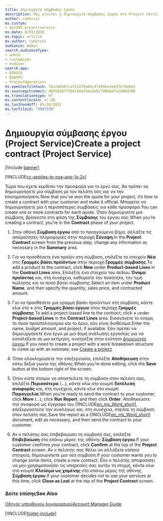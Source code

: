 ```yaml
---
title: Δημιουργία σύμβασης έργου
description: Πώς γίνεται η δημιουργία σύμβασης έργου στο Project Service
author: ruhercul
ms.custom:
- dyn365-projectservice
ms.date: 8/03/2018
ms.topic: article
ms.author: ruhercul
audience: Admin
search.audienceType:
- admin
- customizer
- enduser
search.app:
- D365CE
- D365PS
- ProjectOperations
ms.openlocfilehash: fb1cb4567caf212f8a05c47450ee1eb37e74ebb2
ms.sourcegitcommit: 40f68387f594180af64a5e5c748b6efa188bd300
ms.translationtype: HT
ms.contentlocale: el-GR
ms.lasthandoff: 05/10/2021
ms.locfileid: "5997376"
---
```

# <a name="create-a-project-contract-project-service"></a><span data-ttu-id="de82e-103">Δημιουργία σύμβασης έργου (Project Service)</span><span class="sxs-lookup"><span data-stu-id="de82e-103">Create a project contract (Project Service)</span></span>

[!include [banner](../includes/psa-now-project-operations.md)]

[!INCLUDE[cc-applies-to-psa-app-1x-2x](../includes/cc-applies-to-psa-app-1x-2x.md)]

<span data-ttu-id="de82e-104">Τώρα που έχετε κερδίσει την προσφορά για το έργο σας, θα πρέπει να δημιουργήσετε μια σύμβαση με τον πελάτη σας και να την επισημοποιήσετε.</span><span class="sxs-lookup"><span data-stu-id="de82e-104">Now that you’ve won the quote for your project, it’s time to create a contract with your customer and make it official.</span></span> <span data-ttu-id="de82e-105">Μπορείτε να δημιουργήσετε μία ή περισσότερες συμβάσεις για κάθε προσφορά.</span><span class="sxs-lookup"><span data-stu-id="de82e-105">You can create one or more contracts for each quote.</span></span> <span data-ttu-id="de82e-106">Όταν δημιουργείτε μια σύμβαση, βρίσκεστε στη φάση της **Σύμβασης** του έργου σας.</span><span class="sxs-lookup"><span data-stu-id="de82e-106">When you’re creating a contract, you’re in the **Contract** phase of your project.</span></span>  
  
1. <span data-ttu-id="de82e-107">Στην οθόνη **Σύμβαση έργου** από το προηγούμενο βήμα, αλλάξτε τις απαραίτητες πληροφορίες στην περιοχή **Σύνοψη**.</span><span class="sxs-lookup"><span data-stu-id="de82e-107">In the **Project Contract** screen from the previous step, change any information as necessary in the **Summary** area.</span></span>  
  
2. <span data-ttu-id="de82e-108">Για να προσθέσετε ένα προϊόν στη σύμβαση, επιλέξτε το στοιχείο **Νέα** στις **Γραμμές βάσει προϊόντων** στην περιοχή **Γραμμές σύμβασης**.</span><span class="sxs-lookup"><span data-stu-id="de82e-108">To add a product to the contract, click **New** under **Product-based Lines** in the **Contract Lines** area.</span></span> <span data-ttu-id="de82e-109">Επιλέξτε ένα στοιχείο του πεδίου **Όνομα προϊόντος** και, στη συνέχεια, καθορίστε την ποσότητα, την τιμή πώλησης και το ποσό βάσει σύμβασης.</span><span class="sxs-lookup"><span data-stu-id="de82e-109">Select an item under **Product Name**, and then specify the quantity, sales price, and contracted amount.</span></span>  
  
3. <span data-ttu-id="de82e-110">Για να προσθέσετε μια γραμμή βάσει προϊόντων στη σύμβαση, κάντε κλικ στο **+** στις **Γραμμές βάσει έργων** στην περιοχή **Γραμμές σύμβασης**.</span><span class="sxs-lookup"><span data-stu-id="de82e-110">To add a project-based line to the contract, click **+** under **Project-based Lines** in the **Contract Lines** area.</span></span> <span data-ttu-id="de82e-111">Εισαγάγετε το όνομα, το ποσό προϋπολογισμού και το έργο, εάν είναι διαθέσιμα.</span><span class="sxs-lookup"><span data-stu-id="de82e-111">Enter the name, budget amount, and project, if available.</span></span> <span data-ttu-id="de82e-112">Εάν πρέπει να δημιουργήσετε ένα έργο με μια δομή ανάλυσης εργασίας για να καταλήξετε σε μια εκτίμηση, ανατρέξτε στην ενότητα [Δημιουργία έργου](../psa/create-project.md).</span><span class="sxs-lookup"><span data-stu-id="de82e-112">If you need to create a project with a work breakdown structure to come up with an estimate, see [Create a project](../psa/create-project.md).</span></span>  
  
4. <span data-ttu-id="de82e-113">Όταν ολοκληρώσετε την επεξεργασία, επιλέξτε **Αποθήκευση** στην κάτω δεξιά γωνία της οθόνης.</span><span class="sxs-lookup"><span data-stu-id="de82e-113">When you’re done editing, click the **Save** button at the bottom right of the screen.</span></span>  
  
5. <span data-ttu-id="de82e-114">Όταν είστε έτοιμοι να αποστείλετε τη σύμβαση στον πελάτη σας, επιλέξτε **Περισσότερα** (...), κάντε κλικ στο κουμπί **Εκτέλεση αναφοράς** και, στη συνέχεια, κάντε κλικ στο κουμπί **Παραγγελία**.</span><span class="sxs-lookup"><span data-stu-id="de82e-114">When you’re ready to send the contract to your customer, click **More** (…), click **Run Report**, and then click **Order**.</span></span> <span data-ttu-id="de82e-115">Αποθηκεύστε την αναφορά ως έγγραφο του [!INCLUDE[pn_ms_Word_short](../includes/pn-ms-word-short.md)], επεξεργαστείτε την αναλόγως και, στη συνέχεια, στείλτε τη σύμβαση στον πελάτη σας.</span><span class="sxs-lookup"><span data-stu-id="de82e-115">Save the report as a [!INCLUDE[pn_ms_Word_short](../includes/pn-ms-word-short.md)] document, edit as necessary, and then send the contract to your customer.</span></span>  
  
6. <span data-ttu-id="de82e-116">Αν ο πελάτης σας επιβεβαιώσει τη σύμβασή σας, επιλέξτε **Επιβεβαίωση** στο επάνω μέρος της οθόνης **Σύμβαση έργου**.</span><span class="sxs-lookup"><span data-stu-id="de82e-116">If your customer confirms your contract, click **Confirm** at the top of the **Project Contract** screen.</span></span> <span data-ttu-id="de82e-117">Αν ο πελάτης σας θέλει να αλλάξετε κάποια στοιχεία, δημιουργήστε μια νέα σύμβαση.</span><span class="sxs-lookup"><span data-stu-id="de82e-117">If your customer wants you to change some items, create a new contract.</span></span> <span data-ttu-id="de82e-118">Εάν ο πελάτης αποφασίσει να μην χρησιμοποιήσει τις υπηρεσίες σας αυτήν τη στιγμή, κάντε κλικ στο κουμπί **Κλείσιμο ως χαμένης** στο επάνω μέρος της οθόνης **Σύμβαση έργου**.</span><span class="sxs-lookup"><span data-stu-id="de82e-118">If your customer decides not to use your services at this time, click **Close as Lost** at the top of the **Project Contract** screen.</span></span>  
  
### <a name="see-also"></a><span data-ttu-id="de82e-119">Δείτε επίσης</span><span class="sxs-lookup"><span data-stu-id="de82e-119">See Also</span></span>  
 [<span data-ttu-id="de82e-120">Οδηγός υπεύθυνου λογαριασμού</span><span class="sxs-lookup"><span data-stu-id="de82e-120">Account Manager Guide</span></span>](../psa/account-manager-guide.md)


[!INCLUDE[footer-include](../includes/footer-banner.md)]